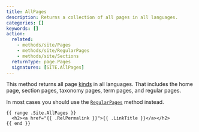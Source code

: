 ```yaml
---
title: AllPages
description: Returns a collection of all pages in all languages.
categories: []
keywords: []
action:
  related:
    - methods/site/Pages
    - methods/site/RegularPages
    - methods/site/Sections
  returnType: page.Pages
  signatures: [SITE.AllPages]
---
```


This method returns all page [kinds] in all languages. That includes the home page, section pages, taxonomy pages, term pages, and regular pages.

In most cases you should use the [`RegularPages`] method instead.

[`RegularPages`]: /methods/site/regularpages/
[kinds]: /getting-started/glossary/#page-kind

```go-html-template
{{ range .Site.AllPages }}
  <h2><a href="{{ .RelPermalink }}">{{ .LinkTitle }}</a></h2>
{{ end }}
```
